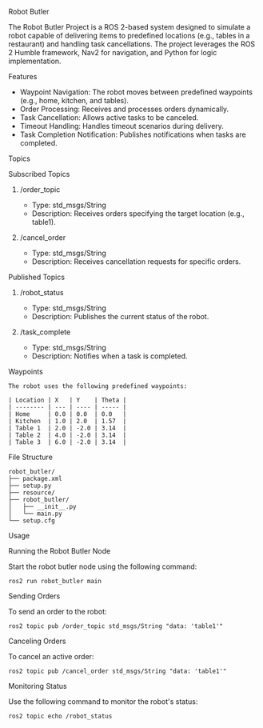 Robot Butler

The Robot Butler Project is a ROS 2-based system designed to simulate a robot capable of delivering items to predefined locations (e.g., tables in a restaurant) and handling task cancellations. The project leverages the ROS 2 Humble framework, Nav2 for navigation, and Python for logic implementation.

 Features

- Waypoint Navigation: The robot moves between predefined waypoints (e.g., home, kitchen, and tables).
- Order Processing: Receives and processes orders dynamically.
- Task Cancellation: Allows active tasks to be canceled.
- Timeout Handling: Handles timeout scenarios during delivery.
- Task Completion Notification: Publishes notifications when tasks are completed.

 Topics

 Subscribed Topics

1. /order_topic

   - Type: std_msgs/String
   - Description: Receives orders specifying the target location (e.g., table1).

2. /cancel_order

   - Type: std_msgs/String
   - Description: Receives cancellation requests for specific orders.

 Published Topics

1. /robot_status

   - Type: std_msgs/String
   - Description: Publishes the current status of the robot.

2. /task_complete

   - Type: std_msgs/String
   - Description: Notifies when a task is completed.

 Waypoints

    The robot uses the following predefined waypoints:

    | Location | X   | Y    | Theta |
    | -------- | --- | ---- | ----- |
    | Home     | 0.0 | 0.0  | 0.0   |
    | Kitchen  | 1.0 | 2.0  | 1.57  |
    | Table 1  | 2.0 | -2.0 | 3.14  |
    | Table 2  | 4.0 | -2.0 | 3.14  |
    | Table 3  | 6.0 | -2.0 | 3.14  |


 File Structure

    robot_butler/
    ├── package.xml
    ├── setup.py
    ├── resource/
    ├── robot_butler/
    │   ├── __init__.py
    │   └── main.py
    └── setup.cfg


 Usage

 Running the Robot Butler Node

Start the robot butler node using the following command:


    ros2 run robot_butler main


 Sending Orders

To send an order to the robot:


    ros2 topic pub /order_topic std_msgs/String "data: 'table1'"


 Canceling Orders

To cancel an active order:


    ros2 topic pub /cancel_order std_msgs/String "data: 'table1'"


 Monitoring Status

Use the following command to monitor the robot's status:


    ros2 topic echo /robot_status





